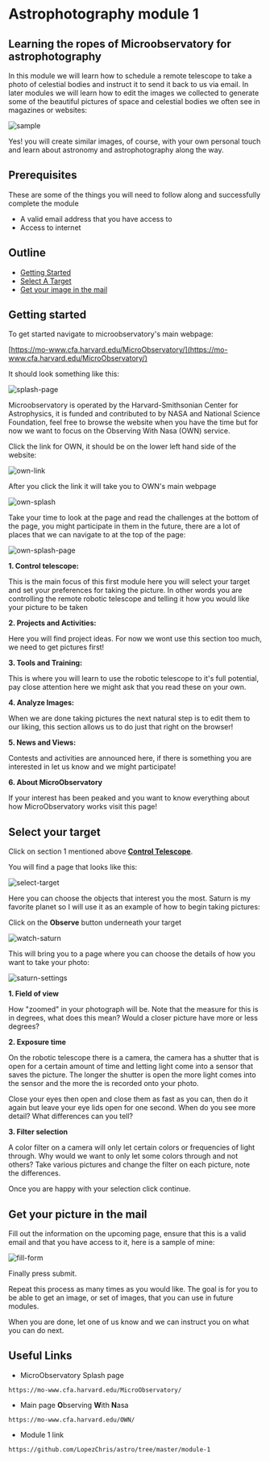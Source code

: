 # Astrophotography module 1

## Learning the ropes of Microobservatory for astrophotography

In this module we will learn how to schedule a remote telescope to take a photo of celestial bodies and instruct it to send it back to us via email. In later modules we will learn how to edit the images we collected to generate some of the beautiful pictures of space and celestial bodies we often see in magazines or websites:

![sample](assets/sample.jpg)

Yes! you will create similar images, of course, with your own personal touch and learn about astronomy and astrophotography along the way.

## Prerequisites

These are some of the things you will need to follow along and successfully complete the module

- A valid email address that you have access to
- Access to internet

## Outline

- [Getting Started](#getting-started)
- [Select A Target](#select-your-target)
- [Get your image in the mail](#get-your-picture-in-the-mail)

## Getting started

To get started navigate to microobservatory's main webpage:

[https://mo-www.cfa.harvard.edu/MicroObservatory/](https://mo-www.cfa.harvard.edu/MicroObservatory/)

It should look something like this:

![splash-page](assets/splash-page.jpg)

Microobservatory is operated by the Harvard-Smithsonian Center for Astrophysics, it is funded and contributed to by NASA and National Science Foundation, feel free to browse the website when you have the time but for now we want to focus on the Observing With Nasa (OWN) service.

Click the link for OWN, it should be on the lower left hand side of the website:

![own-link](assets/OWN-link.jpg)

After you click the link it will take you to OWN's main webpage

![own-splash](assets/own-splash.jpg)

Take your time to look at the page and read the challenges at the bottom of the page, you might participate in them in the future, there are a lot of places that we can navigate to at the top of the page:

![own-splash-page](assets/own-splash-page.jpg)

**1\. Control telescope:**

This is the main focus of this first module here you will select your target and set your preferences for taking the picture. In other words you are controlling the remote robotic telescope and telling it how you would like your picture to be taken

**2\. Projects and Activities:**

Here you will find project ideas. For now we wont use this section too much, we need to get pictures first!

**3\. Tools and Training:**

This is where you will learn to use the robotic telescope to it's full potential, pay close attention here we might ask that you read these on your own.

**4\. Analyze Images:**

When we are done taking pictures the next natural step is to edit them to our liking, this section allows us to do just that right on the browser!

**5\. News and Views:**

Contests and activities are announced here, if there is something you are interested in let us know and we might participate!

**6\. About MicroObservatory**

If your interest has been peaked and you want to know everything about how MicroObservatory works visit this page!

## Select your target

Click on section 1 mentioned above **[Control Telescope](https://mo-www.cfa.harvard.edu/cgi-bin/OWN/Own.pl)**.

You will find a page that looks like this:

![select-target](assets/select-target.jpg)

Here you can choose the objects that interest you the most. Saturn is my favorite planet so I will use it as an example of how to begin taking pictures:

Click on the **Observe** button underneath your target

![watch-saturn](assets/watch-saturn.jpg)

This will bring you to a page where you can choose the details of how you want to take your photo:

![saturn-settings](assets/saturn-settings.jpg)

**1\. Field of view**

How "zoomed" in your photograph will be. Note that the measure for this is in degrees, what does this mean? Would a closer picture have more or less degrees?

**2\. Exposure time**

On the robotic telescope there is a camera, the camera has a shutter that is open for a certain amount of time and letting light come into a sensor that saves the picture. The longer the shutter is open the more light comes into the sensor and the more the is recorded onto your photo.

Close your eyes then open and close them as fast as you can, then do it again but leave your eye lids open for one second. When do you see more detail? What differences can you tell?

**3\. Filter selection**

A color filter on a camera will only let certain colors or frequencies of light through. Why would we want to only let some colors through and not others? Take various pictures and change the filter on each picture, note the differences.

Once you are happy with your selection click continue.

## Get your picture in the mail

Fill out the information on the upcoming page, ensure that this is a valid email and that you have access to it, here is a sample of mine:

![fill-form](assets/fill-form.jpg)

Finally press submit.

Repeat this process as many times as you would like. The goal is for you to be able to get an image, or set of images, that you can use in future modules.

When you are done, let one of us know and we can instruct you on what you can do next.

## Useful Links

- MicroObservatory Splash page

`https://mo-www.cfa.harvard.edu/MicroObservatory/`

- Main page **O**bserving **W**ith **N**asa

`https://mo-www.cfa.harvard.edu/OWN/`

- Module 1 link

`https://github.com/LopezChris/astro/tree/master/module-1`
